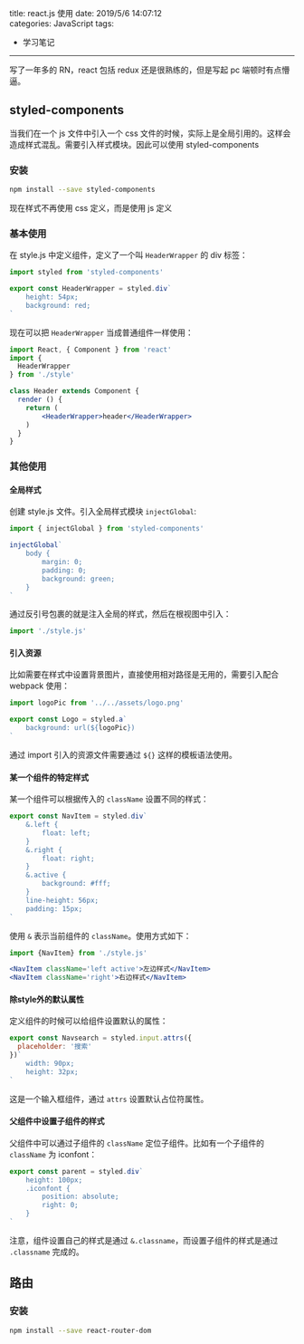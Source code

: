 title: react.js 使用
date: 2019/5/6 14:07:12  
categories: JavaScript
tags: 

 - 学习笔记
	
---

写了一年多的 RN，react 包括 redux 还是很熟练的，但是写起 pc 端顿时有点懵逼。

<!--more-->

## styled-components

当我们在一个 js 文件中引入一个 css 文件的时候，实际上是全局引用的。这样会造成样式混乱。需要引入样式模块。因此可以使用 styled-components

### 安装

```bash
npm install --save styled-components
```

现在样式不再使用 css 定义，而是使用 js 定义

###  基本使用

在 style.js 中定义组件，定义了一个叫 `HeaderWrapper` 的 div 标签：

```js
import styled from 'styled-components'

export const HeaderWrapper = styled.div`
	height: 54px;
	background: red;
`
```

现在可以把 `HeaderWrapper` 当成普通组件一样使用：

```jsx
import React, { Component } from 'react'
import {
  HeaderWrapper
} from './style'

class Header extends Component {
  render () {
    return (
    	<HeaderWrapper>header</HeaderWrapper>
    )
  }
}
```

### 其他使用

#### 全局样式

创建 style.js 文件。引入全局样式模块 `injectGlobal`:

```js
import { injectGlobal } from 'styled-components'

injectGlobal`
	body {
		margin: 0;
		padding: 0;
		background: green;
	}
`
```

通过反引号包裹的就是注入全局的样式，然后在根视图中引入：

```js
import './style.js'
```

#### 引入资源

比如需要在样式中设置背景图片，直接使用相对路径是无用的，需要引入配合 webpack 使用：

```js
import logoPic from '../../assets/logo.png'

export const Logo = styled.a`
	background: url(${logoPic})
`
```

通过 import 引入的资源文件需要通过 `${}` 这样的模板语法使用。

#### 某一个组件的特定样式

某一个组件可以根据传入的 `className` 设置不同的样式：

```js
export const NavItem = styled.div`
	&.left {
		float: left;
	}
	&.right {
		float: right;
	}
	&.active {
		background: #fff;
	}
	line-height: 56px;
	padding: 15px;
`
```

使用 `&` 表示当前组件的 `className`。使用方式如下：

```jsx
import {NavItem} from './style.js'

<NavItem className='left active'>左边样式</NavItem>
<NavItem className='right'>右边样式</NavItem>
```

#### 除style外的默认属性

定义组件的时候可以给组件设置默认的属性：

```js
export const Navsearch = styled.input.attrs({
  placeholder: '搜索'
})`
	width: 90px;
	height: 32px;
`
```

这是一个输入框组件，通过 `attrs` 设置默认占位符属性。

#### 父组件中设置子组件的样式

父组件中可以通过子组件的 `className` 定位子组件。比如有一个子组件的 `className` 为 iconfont：

```js
export const parent = styled.div`
	height: 100px;
	.iconfont {
		position: absolute;
		right: 0;
	}
`
```

注意，组件设置自己的样式是通过 `&.classname`，而设置子组件的样式是通过 `.classname` 完成的。



## 路由

### 安装

```bash
npm install --save react-router-dom
```

